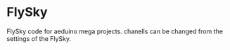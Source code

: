 # FlySky

FlySky code for aeduino mega projects.
chanells can be changed from the settings of the FlySky.
